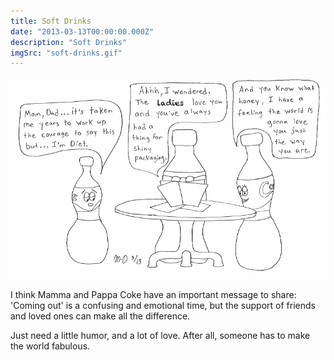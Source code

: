 ```yaml
---
title: Soft Drinks 
date: "2013-03-13T00:00:00.000Z"
description: "Soft Drinks"
imgSrc: "soft-drinks.gif"
---
```


![Soft Drinks](./soft-drinks.gif)

I think Mamma and Pappa Coke have an important message to share: 'Coming out' is a confusing and emotional time, but the support of friends and loved ones can make all the difference.

Just need a little humor, and a lot of love. After all, someone has to make the world fabulous.

